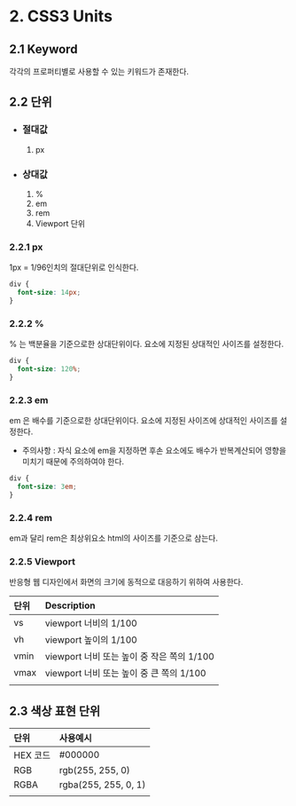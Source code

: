 # 2. CSS3 Units

## 2.1 Keyword

각각의 프로퍼티별로 사용할 수 있는 키워드가 존재한다.

## 2.2 단위

* ### 절대값
  1. px
* ### 상대값
  1. %
  2. em
  3. rem
  4. Viewport 단위

### 2.2.1 px

1px = 1/96인치의 절대단위로 인식한다.

```css
div {
  font-size: 14px;
}
```

### 2.2.2 %

% 는 백분율을 기준으로한 상대단위이다. 요소에 지정된 상대적인 사이즈를 설정한다.

```css
div {
  font-size: 120%;
}
```

### 2.2.3 em

em 은 배수를 기준으로한 상대단위이다. 요소에 지정된 사이즈에 상대적인 사이즈를 설정한다.

* 주의사항 : 자식 요소에 em을 지정하면 후손 요소에도 배수가 반복계산되어 영향을 미치기 때문에 주의하여야 한다.

```css
div {
  font-size: 3em;
}
```

### 2.2.4 rem

em과 달리 rem은 최상위요소 html의 사이즈를 기준으로 삼는다.

### 2.2.5 Viewport

반응형 웹 디자인에서 화면의 크기에 동적으로 대응하기 위하여 사용한다.

| 단위 | Description |
|:----|:------------|
| vs | viewport 너비의 1/100 |
| vh | viewport 높이의 1/100 |
| vmin | viewport 너비 또는 높이 중 작은 쪽의 1/100 |
| vmax | viewport 너비 또는 높이 중 큰 쪽의 1/100 |
|||

## 2.3 색상 표현 단위

| 단위 | 사용예시 |
|:----|:------------|
| HEX 코드 | #000000 |
| RGB | rgb(255, 255, 0) |
| RGBA | rgba(255, 255, 0, 1) |
|||
